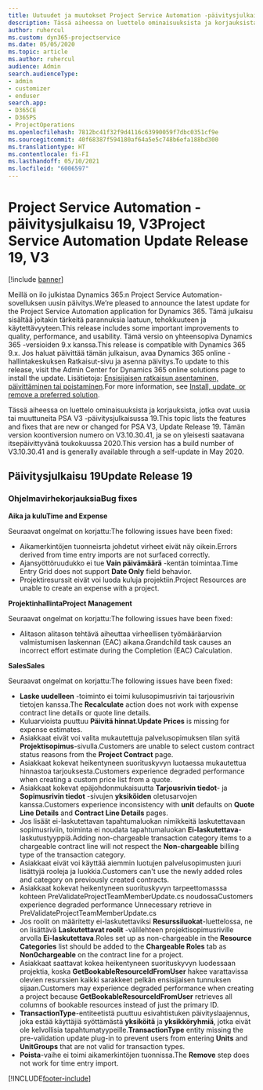 ```yaml
---
title: Uutuudet ja muutokset Project Service Automation -päivitysjulkaisussa 19, V3
description: Tässä aiheessa on luettelo ominaisuuksista ja korjauksista, jotka ovat käytettävissä Project Service Automation -päivitysjulkaisussa 19, V3.
author: ruhercul
ms.custom: dyn365-projectservice
ms.date: 05/05/2020
ms.topic: article
ms.author: ruhercul
audience: Admin
search.audienceType:
- admin
- customizer
- enduser
search.app:
- D365CE
- D365PS
- ProjectOperations
ms.openlocfilehash: 7812bc41f32f9d4116c63990059f7dbc0351cf9e
ms.sourcegitcommit: 40f68387f594180af64a5e5c748b6efa188bd300
ms.translationtype: HT
ms.contentlocale: fi-FI
ms.lasthandoff: 05/10/2021
ms.locfileid: "6006597"
---
```

# <a name="project-service-automation-update-release-19-v3"></a><span data-ttu-id="6b058-103">Project Service Automation -päivitysjulkaisu 19, V3</span><span class="sxs-lookup"><span data-stu-id="6b058-103">Project Service Automation Update Release 19, V3</span></span>

[!include [banner](../includes/psa-now-project-operations.md)]

<span data-ttu-id="6b058-104">Meillä on ilo julkistaa Dynamics 365:n Project Service Automation-sovelluksen uusin päivitys.</span><span class="sxs-lookup"><span data-stu-id="6b058-104">We’re pleased to announce the latest update for the Project Service Automation application for Dynamics 365.</span></span> <span data-ttu-id="6b058-105">Tämä julkaisu sisältää joitakin tärkeitä parannuksia laatuun, tehokkuuteen ja käytettävyyteen.</span><span class="sxs-lookup"><span data-stu-id="6b058-105">This release includes some important improvements to quality, performance, and usability.</span></span> <span data-ttu-id="6b058-106">Tämä versio on yhteensopiva Dynamics 365 -versioiden 9.x kanssa.</span><span class="sxs-lookup"><span data-stu-id="6b058-106">This release is compatible with Dynamics 365 9.x.</span></span> <span data-ttu-id="6b058-107">Jos haluat päivittää tämän julkaisun, avaa Dynamics 365 online -hallintakeskuksen Ratkaisut-sivu ja asenna päivitys.</span><span class="sxs-lookup"><span data-stu-id="6b058-107">To update to this release, visit the Admin Center for Dynamics 365 online solutions page to install the update.</span></span> <span data-ttu-id="6b058-108">Lisätietoja: [Ensisijaisen ratkaisun asentaminen, päivittäminen tai poistaminen](/power-platform/admin/install-remove-preferred-solution).</span><span class="sxs-lookup"><span data-stu-id="6b058-108">For more information, see [Install, update, or remove a preferred solution](/power-platform/admin/install-remove-preferred-solution).</span></span>

<span data-ttu-id="6b058-109">Tässä aiheessa on luettelo ominaisuuksista ja korjauksista, jotka ovat uusia tai muuttuneita PSA V3 -päivitysjulkaisussa 19.</span><span class="sxs-lookup"><span data-stu-id="6b058-109">This topic lists the features and fixes that are new or changed for PSA V3, Update Release 19.</span></span> <span data-ttu-id="6b058-110">Tämän version koontiversion numero on V3.10.30.41, ja se on yleisesti saatavana itsepäivittyvänä toukokuussa 2020.</span><span class="sxs-lookup"><span data-stu-id="6b058-110">This version has a build number of V3.10.30.41 and is generally available through a self-update in May 2020.</span></span>

## <a name="update-release-19"></a><span data-ttu-id="6b058-111">Päivitysjulkaisu 19</span><span class="sxs-lookup"><span data-stu-id="6b058-111">Update Release 19</span></span>

### <a name="bug-fixes"></a><span data-ttu-id="6b058-112">Ohjelmavirhekorjauksia</span><span class="sxs-lookup"><span data-stu-id="6b058-112">Bug fixes</span></span>

<span data-ttu-id="6b058-113">**Aika ja kulu**</span><span class="sxs-lookup"><span data-stu-id="6b058-113">**Time and Expense**</span></span>

<span data-ttu-id="6b058-114">Seuraavat ongelmat on korjattu:</span><span class="sxs-lookup"><span data-stu-id="6b058-114">The following issues have been fixed:</span></span> 

- <span data-ttu-id="6b058-115">Aikamerkintöjen tuonneisrta johdetut virheet eivät näy oikein.</span><span class="sxs-lookup"><span data-stu-id="6b058-115">Errors derived from time entry imports are not surfaced correctly.</span></span>
- <span data-ttu-id="6b058-116">Ajansyöttöruudukko ei tue **Vain päivämäärä** -kentän toimintaa.</span><span class="sxs-lookup"><span data-stu-id="6b058-116">Time Entry Grid does not support **Date Only** field behavior.</span></span>
- <span data-ttu-id="6b058-117">Projektiresurssit eivät voi luoda kuluja projektiin.</span><span class="sxs-lookup"><span data-stu-id="6b058-117">Project Resources are unable to create an expense with a project.</span></span>

<span data-ttu-id="6b058-118">**Projektinhallinta**</span><span class="sxs-lookup"><span data-stu-id="6b058-118">**Project Management**</span></span>

<span data-ttu-id="6b058-119">Seuraavat ongelmat on korjattu:</span><span class="sxs-lookup"><span data-stu-id="6b058-119">The following issues have been fixed:</span></span> 

-  <span data-ttu-id="6b058-120">Alitason alitason tehtävä aiheuttaa virheellisen työmääräarvion valmistumisen laskennan (EAC) aikana.</span><span class="sxs-lookup"><span data-stu-id="6b058-120">Grandchild task causes an incorrect effort estimate during the Completion (EAC) Calculation.</span></span>

<span data-ttu-id="6b058-121">**Sales**</span><span class="sxs-lookup"><span data-stu-id="6b058-121">**Sales**</span></span>

<span data-ttu-id="6b058-122">Seuraavat ongelmat on korjattu:</span><span class="sxs-lookup"><span data-stu-id="6b058-122">The following issues have been fixed:</span></span> 

- <span data-ttu-id="6b058-123">**Laske uudelleen** -toiminto ei toimi kulusopimusrivin tai tarjousrivin tietojen kanssa.</span><span class="sxs-lookup"><span data-stu-id="6b058-123">The **Recalculate** action does not work with expense contract line details or quote line details.</span></span>
- <span data-ttu-id="6b058-124">Kuluarvioista puuttuu **Päivitä hinnat**.</span><span class="sxs-lookup"><span data-stu-id="6b058-124">**Update Prices** is missing for expense estimates.</span></span>
-  <span data-ttu-id="6b058-125">Asiakkaat eivät voi valita mukautettuja palvelusopimuksen tilan syitä **Projektisopimus**-sivulla.</span><span class="sxs-lookup"><span data-stu-id="6b058-125">Customers are unable to select custom contract status reasons from the **Project Contract** page.</span></span>
- <span data-ttu-id="6b058-126">Asiakkaat kokevat heikentyneen suorituskyvyn luotaessa mukautettua hinnastoa tarjouksesta.</span><span class="sxs-lookup"><span data-stu-id="6b058-126">Customers experience degraded performance when creating a custom price list from a quote.</span></span>
- <span data-ttu-id="6b058-127">Asiakkaat kokevat epäjohdonmukaisuutta **Tarjousrivin tiedot**- ja **Sopimusrivin tiedot** -sivujen **yksiköiden** oletusarvojen kanssa.</span><span class="sxs-lookup"><span data-stu-id="6b058-127">Customers experience inconsistency with **unit** defaults on **Quote Line Details** and **Contract Line Details** pages.</span></span>
- <span data-ttu-id="6b058-128">Jos lisäät ei-laskutettavan tapahtumaluokan nimikkeitä laskutettavaan sopimusriviin, toiminta ei noudata tapahtumaluokan **Ei-laskutettava**-laskutustyyppiä.</span><span class="sxs-lookup"><span data-stu-id="6b058-128">Adding non-chargeable transaction category items to a chargeable contract line will not respect the **Non-chargeable** billing type of the transaction category.</span></span>
- <span data-ttu-id="6b058-129">Asiakkaat eivät voi käyttää aiemmin luotujen palvelusopimusten juuri lisättyjä rooleja ja luokkia.</span><span class="sxs-lookup"><span data-stu-id="6b058-129">Customers can't use the newly added roles and category on previously created contracts.</span></span>
- <span data-ttu-id="6b058-130">Asiakkaat kokevat heikentyneen suorituskyvyn tarpeettomasssa kohteen PreValidateProjectTeamMemberUpdate.cs noudossa</span><span class="sxs-lookup"><span data-stu-id="6b058-130">Customers experience degraded performance Unnecessary retrieve in PreValidateProjectTeamMemberUpdate.cs</span></span>
- <span data-ttu-id="6b058-131">Jos roolit on määritetty ei-laskutettaviksi **Resurssiluokat**-luettelossa, ne on lisättävä **Laskutettavat roolit** -välilehteen projektisopimusriville arvolla **Ei-laskutettava**.</span><span class="sxs-lookup"><span data-stu-id="6b058-131">Roles set up as non-chargeable in the **Resource Categories** list should be added to the **Chargeable Roles** tab as **Non0chargeable** on the contract line for a project.</span></span>
- <span data-ttu-id="6b058-132">Asiakkaat saattavat kokea heikentyneen suorituskyvyn luodessaan projektia, koska **GetBookableResourceIdFromUser** hakee varattavissa olevien resurssien kaikki sarakkeet pelkän ensisijaisen tunnuksen sijaan.</span><span class="sxs-lookup"><span data-stu-id="6b058-132">Customers may experience degraded performance when creating a project because **GetBookableResourceIdFromUser** retrieves all columns of bookable resources instead of just the primary ID.</span></span>
- <span data-ttu-id="6b058-133">**TransactionType**-entiteetistä puuttuu esivahtistuken päivityslaajennus, joka estää käyttäjiä syöttämästä **yksiköitä** ja **yksikköryhmiä**, jotka eivät ole kelvollisia tapahtumatyypeille.</span><span class="sxs-lookup"><span data-stu-id="6b058-133">**TransactionType** entity missing the pre-validation update plug-in to prevent users from entering **Units** and **UnitGroups** that are not valid for transaction types.</span></span>
- <span data-ttu-id="6b058-134">**Poista**-vaihe ei toimi aikamerkintöjen tuonnissa.</span><span class="sxs-lookup"><span data-stu-id="6b058-134">The **Remove** step does not work for time entry import.</span></span>


[!INCLUDE[footer-include](../includes/footer-banner.md)]